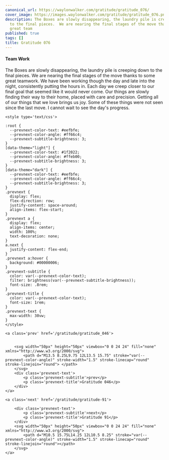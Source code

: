 ```yaml
---
canonical_url: https://waylonwalker.com/gratitude/gratitude_076/
cover_image: https://images.waylonwalker.com/gratitude/gratitude_076.png
description: The Boxes are slowly disappearing, the laundry pile is creeping down
  to the final pieces.  We are nearing the final stages of the move thanks to some
  great team
published: true
tags: []
title: Gratitude 076
---
```


#### Team Work

The Boxes are slowly disappearing, the laundry pile is creeping down to the final pieces.  We are nearing the final stages of the move thanks to some great teamwork.  We have been working though the day and late into the night, consistently putting the hours in.   Each day we creep closer to our final goal that seemed like it would never come.   Our  things are slowly finding their way to their home, placed with care  and precision.  Getting all of our things that we love brings us joy.  Some of these things were not seen since the last move.  I cannot wait to see the day's progress.
<div class='prevnext'>

    <style type='text/css'>

    :root {
      --prevnext-color-text: #eefbfe;
      --prevnext-color-angle: #ff66c4;
      --prevnext-subtitle-brightness: 3;
    }
    [data-theme="light"] {
      --prevnext-color-text: #1f2022;
      --prevnext-color-angle: #ffeb00;
      --prevnext-subtitle-brightness: 3;
    }
    [data-theme="dark"] {
      --prevnext-color-text: #eefbfe;
      --prevnext-color-angle: #ff66c4;
      --prevnext-subtitle-brightness: 3;
    }
    .prevnext {
      display: flex;
      flex-direction: row;
      justify-content: space-around;
      align-items: flex-start;
    }
    .prevnext a {
      display: flex;
      align-items: center;
      width: 100%;
      text-decoration: none;
    }
    a.next {
      justify-content: flex-end;
    }
    .prevnext a:hover {
      background: #00000006;
    }
    .prevnext-subtitle {
      color: var(--prevnext-color-text);
      filter: brightness(var(--prevnext-subtitle-brightness));
      font-size: .8rem;
    }
    .prevnext-title {
      color: var(--prevnext-color-text);
      font-size: 1rem;
    }
    .prevnext-text {
      max-width: 30vw;
    }
    </style>
    
    <a class='prev' href='/gratitude/gratitude_046'>
    

        <svg width="50px" height="50px" viewbox="0 0 24 24" fill="none" xmlns="http://www.w3.org/2000/svg">
            <path d="M13.5 8.25L9.75 12L13.5 15.75" stroke="var(--prevnext-color-angle)" stroke-width="1.5" stroke-linecap="round" stroke-linejoin="round"> </path>
        </svg>
        <div class='prevnext-text'>
            <p class='prevnext-subtitle'>prev</p>
            <p class='prevnext-title'>Gratitude 046</p>
        </div>
    </a>
    
    <a class='next' href='/gratitude/gratitude-91'>
    
        <div class='prevnext-text'>
            <p class='prevnext-subtitle'>next</p>
            <p class='prevnext-title'>Gratitude 91</p>
        </div>
        <svg width="50px" height="50px" viewbox="0 0 24 24" fill="none" xmlns="http://www.w3.org/2000/svg">
            <path d="M10.5 15.75L14.25 12L10.5 8.25" stroke="var(--prevnext-color-angle)" stroke-width="1.5" stroke-linecap="round" stroke-linejoin="round"></path>
        </svg>
    </a>
  </div>